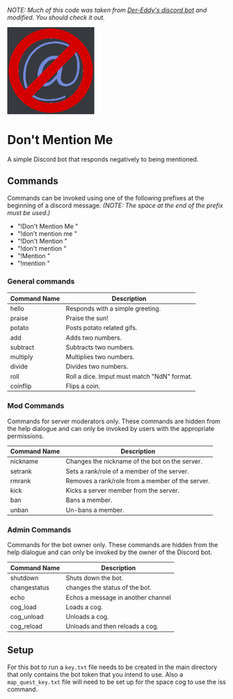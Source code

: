 *NOTE: Much of this code was taken from [Der-Eddy's discord bot](https://github.com/Der-Eddy/discord_bot) and modified. You should check it out.*

![picture](https://raw.githubusercontent.com/Number7tSeven/dont-mention-me/master/pic/strike%401.png)

# Don't Mention Me
A simple Discord bot that responds negatively to being mentioned.

## Commands
Commands can be invoked using one of the following prefixes at the beginning of a discord message. *(NOTE: The space at the end of the prefix must be used.)*
* "!Don't Mention Me "
* "!don't mention me "
* "!Don't Mention "
* "!don't mention "
* "!Mention "
* "!mention "

### General commands

Command Name | Description
-| -
hello | Responds with a simple greeting.
praise | Praise the sun!
potato | Posts potato related gifs.
add | Adds two numbers.
subtract | Subtracts two numbers.
multiply | Multiplies two numbers.
divide | Divides two numbers.
roll | Roll a dice. Imput must match "NdN" format.
coinflip | Flips a coin.

### Mod Commands
Commands for server moderators only. These commands are hidden from the help dialogue and can only be invoked by users with the appropriate permissions.

Command Name | Description
-| -
nickname |  Changes the nickname of the bot on the server.
setrank | Sets a rank/role of a member of the server.
rmrank | Removes a rank/role from a member of the server.
kick | Kicks a server member from the server.
ban | Bans a member.
unban| Un-bans a member.

### Admin Commands
Commands for the bot owner only. These commands are hidden from the help dialogue and can only be invoked by the owner of the Discord bot.

Command Name | Description
-| -
shutdown |  Shuts down the bot.
changestatus | changes the status of the bot.
echo | Echos a message in another channel
cog_load | Loads a cog.
cog_unload | Unloads a cog.
cog_reload | Unloads and then reloads a cog.

## Setup
For this bot to run a `key.txt` file needs to be created in the main directory that only contains the bot token that you intend to use. Also a `map_quest_key.txt` file will need to be set up for the space cog to use the iss command.
